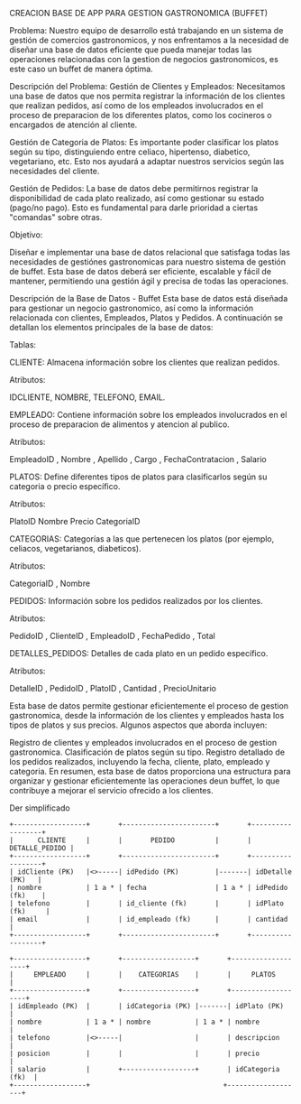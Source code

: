 CREACION BASE DE APP PARA GESTION GASTRONOMICA (BUFFET)


Problema:
Nuestro equipo de desarrollo está trabajando en un sistema de gestión de comercios gastronomicos, y nos enfrentamos a la necesidad de diseñar una base de datos eficiente que pueda manejar todas las operaciones relacionadas con la gestion de negocios gastronomicos, es este caso un buffet de manera óptima.

Descripción del Problema:
Gestión de Clientes y Empleados: Necesitamos una base de datos que nos permita registrar la información de los clientes que realizan pedidos, así como de los empleados involucrados en el proceso de preparacion de los diferentes platos, como los cocineros o encargados de atención al cliente.

Gestión de Categoria de Platos: Es importante poder clasificar los platos según su tipo, distinguiendo entre celiaco, hipertenso, diabetico, vegetariano, etc. Esto nos ayudará a adaptar nuestros servicios según las necesidades del cliente.

Gestión de Pedidos: La base de datos debe permitirnos registrar la disponibilidad de cada plato realizado, así como gestionar su  estado (pago/no pago). Esto es fundamental para darle prioridad a ciertas "comandas" sobre otras.


Objetivo:


Diseñar e implementar una base de datos relacional que satisfaga todas las necesidades de gestiónes gastronomicas para nuestro sistema de gestión de buffet. Esta base de datos deberá ser eficiente, escalable y fácil de mantener, permitiendo una gestión ágil y precisa de todas las operaciones.

Descripción de la Base de Datos - Buffet
Esta base de datos está diseñada para gestionar un negocio gastronomico, así como la información relacionada con clientes, Empleados, Platos y Pedidos. A continuación se detallan los elementos principales de la base de datos:

Tablas:

CLIENTE:  Almacena información sobre los clientes que realizan pedidos.


Atributos:

IDCLIENTE,
NOMBRE, 
TELEFONO,
EMAIL.

EMPLEADO: Contiene información sobre los empleados involucrados en el proceso de preparacion de alimentos y atencion al publico.


Atributos:

EmpleadoID ,
Nombre ,
Apellido ,
Cargo ,
FechaContratacion ,
 Salario 

PLATOS:  Define diferentes tipos de platos para clasificarlos según su categoria o precio específico.


Atributos:


 PlatoID 
Nombre 
 Precio 
 CategoriaID

CATEGORIAS:   Categorías a las que pertenecen los platos (por ejemplo, celiacos, vegetarianos, diabeticos).


Atributos:


CategoriaID ,
Nombre


PEDIDOS:     Información sobre los pedidos realizados por los clientes.


Atributos: 


   PedidoID ,
   ClienteID ,
   EmpleadoID ,
   FechaPedido ,
   Total

DETALLES_PEDIDOS:  Detalles de cada plato en un pedido específico.


Atributos:


 DetalleID ,
 PedidoID ,
 PlatoID ,
 Cantidad ,
 PrecioUnitario


Esta base de datos permite gestionar eficientemente el proceso de gestion gastronomica, desde la información de los clientes y empleados hasta los tipos de platos y sus precios. Algunos aspectos que aborda incluyen:

Registro de clientes y empleados involucrados en el proceso de gestion gastronomica.
Clasificación de platos según su tipo.
Registro detallado de los pedidos realizados, incluyendo la fecha, cliente, plato, empleado y categoria.
En resumen, esta base de datos proporciona una estructura para organizar y gestionar eficientemente las operaciones deun buffet, lo que contribuye a mejorar el servicio ofrecido a los clientes. 



Der simplificado

```
+------------------+       +-----------------------+       +------------------+
|      CLIENTE     |       |       PEDIDO          |       |   DETALLE_PEDIDO |
+------------------+       +-----------------------+       +------------------+
| idCliente (PK)   |<>-----| idPedido (PK)         |-------| idDetalle (PK)   |
| nombre           | 1 a * | fecha                 | 1 a * | idPedido (fk)    |
| telefono         |       | id_cliente (fk)       |       | idPlato (fk)     | 
| email            |       | id_empleado (fk)      |       | cantidad         |
+------------------+       +-----------------------+       +------------------+
                                                                    
+------------------+       +------------------+       +-------------------+
|     EMPLEADO     |       |    CATEGORIAS    |       |     PLATOS        |
+------------------+       +------------------+       +-------------------+
| idEmpleado (PK)  |       | idCategoria (PK) |-------| idPlato (PK)      |
| nombre           | 1 a * | nombre           | 1 a * | nombre            |
| telefono         |<>-----|                  |       | descripcion       |
| posicion         |       |                  |       | precio            |
| salario          |       +------------------+       | idCategoria (fk)  |
+------------------+                                 +-------------------+
```





